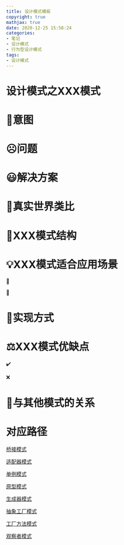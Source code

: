 ```yaml
---
title: 设计模式模板
copyright: true
mathjax: true
date: 2020-12-25 15:58:24
categories:
- 笔记
- 设计模式
- 行为型设计模式
tags:
- 设计模式
---
```




<!-- less -->



# 设计模式之XXX模式



# 💬意图



# ☹️问题



# 😃解决方案



# 📰真实世界类比



# 🤔XXX模式结构



# 💡XXX模式适合应用场景

🧨

🏮



# 📔实现方式



# ⚖️XXX模式优缺点

✔️

❌

# 🔱与其他模式的关系















# 对应路径

[桥接模式](https://www.junpzx.cn/2020/12/28/%E8%AE%BE%E8%AE%A1%E6%A8%A1%E5%BC%8F%E4%B9%8B%E6%A1%A5%E6%8E%A5%E6%A8%A1%E5%BC%8F/)

[适配器模式](https://www.junpzx.cn/2020/12/28/%E8%AE%BE%E8%AE%A1%E6%A8%A1%E5%BC%8F%E4%B9%8B%E9%80%82%E9%85%8D%E5%99%A8%E6%A8%A1%E5%BC%8F/)

[单例模式](https://www.junpzx.cn/2020/12/28/%E8%AE%BE%E8%AE%A1%E6%A8%A1%E5%BC%8F%E4%B9%8B%E5%8D%95%E4%BE%8B%E6%A8%A1%E5%BC%8F/#more)

[原型模式](https://www.junpzx.cn/2020/12/28/设计模式之原型模式/)

[生成器模式](https://www.junpzx.cn/2020/12/28/设计模式之生成器模式/)

[抽象工厂模式](https://www.junpzx.cn/2020/12/25/设计模式之抽象工厂模式/)

[工厂方法模式](https://www.junpzx.cn/2020/12/25/设计模式之工厂方法模式/)

[观察者模式](https://www.junpzx.cn/2020/12/24/设计模式之观察者模式/)

[]()

[]()

[]()